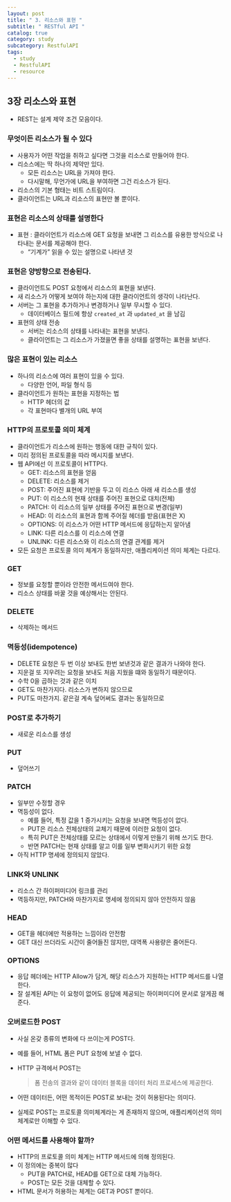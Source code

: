 ```yaml
---
layout: post
title: " 3. 리소스와 표현 "
subtitle: " RESTful API "
catalog: true
category: study
subcategory: RestfulAPI
tags:
  - study
  - RestfulAPI
  - resource
---
```


## 3장 리소스와 표현

- REST는 설계 제약 조건 모음이다.

### 무엇이든 리소스가 될 수 있다

- 사용자가 어떤 작업을 취하고 싶다면 그것을 리소스로 만들어야 한다.
- 리소스에는 딱 하나의 제약만 있다.
    - 모든 리소스는 URL을 가져야 한다.
    - 다시말해, 무언가에 URL을 부여하면 그건 리소스가 된다.
- 리소스의 기본 형태는 비트 스트림이다.
- 클라이언트는 URL과 리소스의 표현만 볼 뿐이다.

### 표현은 리소스의 상태를 설명한다

- 표현 : 클라이언트가 리소스에 GET 요청을 보내면 그 리소스를 유용한 방식으로 나타내는 문서를 제공해야 한다.
    - “기계가” 읽을 수 있는 설명으로 나타낸 것

### 표현은 양방향으로 전송된다.

- 클라이언트도 POST 요청에서 리소스의 표현을 보낸다.
- 새 리소스가 어떻게 보여야 하는지에 대한 클라이언트의 생각이 나타난다.
- 서버는 그 표현을 추가하거나 변경하거나 일부 무시할 수 있다.
    - 데이터베이스 필드에 항상 `created_at` 과 `updated_at` 을 남김
- 표현의 상태 전송
    - 서버는 리소스의 상태를 나타내는 표현을 보낸다.
    - 클라이언트는 그 리소스가 가졌을면 좋을 상태를 설명하는 표현을 보낸다.

### 많은 표현이 있는 리소스

- 하나의 리소스에 여러 표현이 있을 수 있다.
    - 다양한 언어, 파일 형식 등
- 클라이언트가 원하는 표현을 지정하는 법
    - HTTP 헤더의 값
    - 각 표현마다 별개의 URL 부여

### HTTP의 프로토콜 의미 체계

- 클라이언트가 리소스에 원하는 행동에 대한 규칙이 있다.
- 미리 정의된 프로토콜을 따라 메시지를 보낸다.
- 웹 API에선 이 프로토콜이 HTTP다.
    - GET: 리소스의 표현을 얻음
    - DELETE: 리소스를 제거
    - POST: 주어진 표현에 기반을 두고 이 리소스 아래 새 리소스를 생성
    - PUT: 이 리소스의 현재 상태를 주어진 표현으로 대치(전체)
    - PATCH: 이 리소스의 일부 상태를 주어진 표현으로 변경(일부)
    - HEAD: 이 리소스의 표현과 함께 주어질 헤더를 받음(표현은 X)
    - OPTIONS: 이 리소스가 어떤 HTTP 메서드에 응답하는지 알아냄
    - LINK: 다른 리소스를 이 리소스에 연결
    - UNLINK: 다른 리소스와 이 리소스의 연결 관계를 제거
- 모든 요청은 프로토콜 의미 체계가 동일하지만, 애플리케이션 의미 체계는 다르다.

### GET

- 정보를 요청할 뿐이라 안전한 메서드여야 한다.
- 리소스 상태를 바꿀 것을 예상해서는 안된다.

### DELETE

- 삭제하는 메서드

### 멱등성(idempotence)

- DELETE 요청은 두 번 이상 보내도 한번 보낸것과 같은 결과가 나와야 한다.
- 지운걸 또 지우려는 요청을 보내도 처음 지웠을 떄와 동일하기 때문이다.
- 수학 0을 곱하는 것과 같은 이치
- GET도 마찬가지다. 리소스가 변하지 않으므로
- PUT도 마찬가지. 같은걸 계속 덮어써도 결과는 동일하므로

### POST로 추가하기

- 새로운 리소스를 생성

### PUT

- 덮어쓰기

### PATCH

- 일부만 수정할 경우
- 멱등성이 없다.
    - 예를 들어, 특정 값을 1 증가시키는 요청을 보내면 멱등성이 없다.
    - PUT은 리소스 전체상태의 교체기 때문에 이러한 요청이 없다.
    - 특히 PUT은 전체상태를 모르는 상태에서 이렇게 만들기 위해 쓰기도 한다.
    - 반면 PATCH는 현재 상태를 알고 이를 일부 변화시키기 위한 요청
- 아직 HTTP 명세에 정의되지 않았다.

### LINK와 UNLINK

- 리소스 간 하이퍼미디어 링크를 관리
- 멱등하지만, PATCH와 마찬가지로 명세에 정의되지 않아 안전하지 않음

### HEAD

- GET을 헤더에만 적용하는 느낌이라 안전함
- GET 대신 쓰더라도 시간이 줄어들진 않지만, 대역폭 사용량은 줄어든다.

### OPTIONS

- 응답 헤더에는 HTTP Allow가 담겨, 해당 리소스가 지원하는 HTTP 메서드를 나열한다.
- 잘 설계된 API는 이 요청이 없어도 응답에 제공되는 하이퍼미디어 문서로 알게끔 해준다.

### 오버로드한 POST

- 사실 온갖 종류의 변화에 다 쓰이는게 POST다.
- 예를 들어, HTML 폼은 PUT 요청에 보낼 수 없다.
- HTTP 규격에서 POST는
    
    > 폼 전송의 결과와 같이 데이터 블록을 데이터 처리 프로세스에 제공한다.
    > 
- 어떤 데이터든, 어떤 목적이든 POST로 보내는 것이 허용된다는 의미다.
- 실제로 POST는 프로토콜 의미체계라는 게 존재하지 않으며, 애플리케이션의 의미 체계로만 이해할 수 있다.

### 어떤 메서드를 사용해야 할까?

- HTTP의 프로토콜 의미 체계는 HTTP 메서드에 의해 정의된다.
- 이 정의에는 중복이 많다
    - PUT을 PATCH로, HEAD를 GET으로 대체 가능하다.
    - POST는 모든 것을 대체할 수 있다.
- HTML 문서가 허용하는 체계는 GET과 POST 뿐이다.